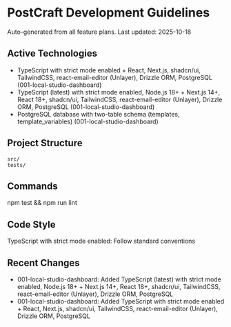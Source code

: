 # PostCraft Development Guidelines

Auto-generated from all feature plans. Last updated: 2025-10-18

## Active Technologies
- TypeScript with strict mode enabled + React, Next.js, shadcn/ui, TailwindCSS, react-email-editor (Unlayer), Drizzle ORM, PostgreSQL (001-local-studio-dashboard)
- TypeScript (latest) with strict mode enabled, Node.js 18+ + Next.js 14+, React 18+, shadcn/ui, TailwindCSS, react-email-editor (Unlayer), Drizzle ORM, PostgreSQL (001-local-studio-dashboard)
- PostgreSQL database with two-table schema (templates, template_variables) (001-local-studio-dashboard)

## Project Structure
```
src/
tests/
```

## Commands
npm test && npm run lint

## Code Style
TypeScript with strict mode enabled: Follow standard conventions

## Recent Changes
- 001-local-studio-dashboard: Added TypeScript (latest) with strict mode enabled, Node.js 18+ + Next.js 14+, React 18+, shadcn/ui, TailwindCSS, react-email-editor (Unlayer), Drizzle ORM, PostgreSQL
- 001-local-studio-dashboard: Added TypeScript with strict mode enabled + React, Next.js, shadcn/ui, TailwindCSS, react-email-editor (Unlayer), Drizzle ORM, PostgreSQL

<!-- MANUAL ADDITIONS START -->
<!-- MANUAL ADDITIONS END -->
